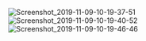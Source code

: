 ![Screenshot_2019-11-09-10-19-37-51](https://user-images.githubusercontent.com/44739367/68522325-bae74200-02dc-11ea-9fcd-310515507172.png)
![Screenshot_2019-11-09-10-19-40-52](https://user-images.githubusercontent.com/44739367/68522326-bae74200-02dc-11ea-91a1-f11fa15ace38.png)
![Screenshot_2019-11-09-10-19-46-46](https://user-images.githubusercontent.com/44739367/68522327-bae74200-02dc-11ea-9eb5-75c6f5683021.png)
